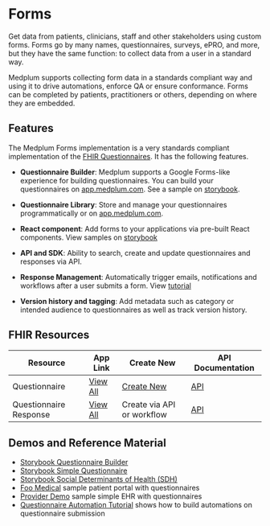 # Forms

Get data from patients, clinicians, staff and other stakeholders using custom forms.  Forms go by many names, questionnaires, surveys, ePRO, and more, but they have the same function: to collect data from a user in a standard way.

Medplum supports collecting form data in a standards compliant way and using it to drive automations, enforce QA or ensure conformance. Forms can be completed by patients, practitioners or others, depending on where they are embedded.

## Features

The Medplum Forms implementation is a very standards compliant implementation of the [FHIR Questionnaires](https://www.medplum.com/docs/api/fhir/resources/questionnaire).  It has the following features.

* **Questionnaire Builder**: Medplum supports a Google Forms-like experience for building questionnaires.  You can build your questionnaires on [app.medplum.com](https://app.medplum.com/Questionnaire).  See a sample on [storybook](https://storybook.medplum.com/?path=/docs/medplum-questionnairebuilder--basic).

* **Questionnaire Library**: Store and manage your questionnaires programmatically or on [app.medplum.com](https://www.medplum.com/docs/api/fhir/resources/questionnaire).

* **React component**: Add forms to your applications via pre-built React components. View samples on [storybook](https://storybook.medplum.com/?path=/docs/medplum-questionnaireform--basic)

* **API and SDK**: Ability to search, create and update questionnaires and responses via API.

* **Response Management**: Automatically trigger emails, notifications and workflows after a user submits a form.  View [tutorial](https://www.medplum.com/docs/tutorials/bots/bot-for-questionnaire-response)

* **Version history and tagging**: Add metadata such as category or intended audience to questionnaires as well as track version history.

## FHIR Resources

| Resource               | App Link | Create New | API Documentation |
|------------------------|----------|------------|-------------------|
| Questionnaire          | [View All](https://app.medplum.com/Questionnaire) | [Create New](https://app.medplum.com/Questionnaire/new) | [API](https://www.medplum.com/docs/api/fhir/resources/questionnaire)               |
| Questionnaire Response | [View All](https://app.medplum.com/QuestionnaireResponse) | Create via API or workflow | [API](https://www.medplum.com/docs/api/fhir/resources/questionnaireresponse)               |

## Demos and Reference Material

* [Storybook Questionnaire Builder](https://storybook.medplum.com/?path=/docs/medplum-questionnairebuilder--basic)
* [Storybook Simple Questionnaire](https://storybook.medplum.com/?path=/docs/medplum-questionnaireform--groups)
* [Storybook Social Determinants of Health (SDH)](https://storybook.medplum.com/?path=/docs/medplum-questionnaireform--ahchrsn-screening)
* [Foo Medical](https://foomedical.com/) sample patient portal with questionnaires
* [Provider Demo](https://provider.foomedical.com/) sample simple EHR with questionnaires
* [Questionnaire Automation Tutorial](https://www.medplum.com/docs/tutorials/bots) shows how to build automations on questionnaire submission 